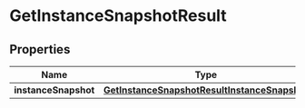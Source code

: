 

# GetInstanceSnapshotResult


## Properties

| Name | Type | Description | Notes |
|------------ | ------------- | ------------- | -------------|
|**instanceSnapshot** | [**GetInstanceSnapshotResultInstanceSnapshot**](GetInstanceSnapshotResultInstanceSnapshot.md) |  |  [optional] |



